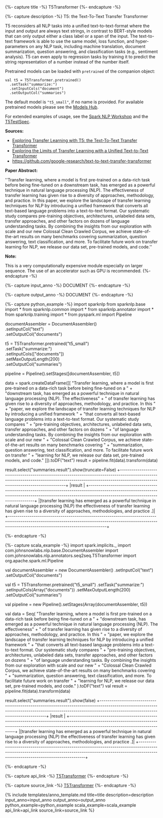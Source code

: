 {%- capture title -%}
T5Transformer
{%- endcapture -%}

{%- capture description -%}
T5: the Text-To-Text Transfer Transformer

T5 reconsiders all NLP tasks into a unified text-to-text-format where the input and output are always
text strings, in contrast to BERT-style models that can only output either a class label or a span of the input.
The text-to-text framework is able to use the same model, loss function, and hyper-parameters on any NLP task,
including machine translation, document summarization, question answering, and classification tasks
(e.g., sentiment analysis). T5 can even apply to regression tasks by training it to predict the string
representation of a number instead of the number itself.

Pretrained models can be loaded with `pretrained` of the companion object:
```
val t5 = T5Transformer.pretrained()
  .setTask("summarize:")
  .setInputCols("document")
  .setOutputCol("summaries")
```
The default model is `"t5_small"`, if no name is provided.
For available pretrained models please see the [Models Hub](https://nlp.johnsnowlabs.com/models?q=t5).

For extended examples of usage, see the [Spark NLP Workshop](https://github.com/JohnSnowLabs/spark-nlp-workshop/blob/master/tutorials/Certification_Trainings/Public/10.T5_Workshop_with_Spark_NLP.ipynb)
and the [T5TestSpec](https://github.com/JohnSnowLabs/spark-nlp/blob/master/src/test/scala/com/johnsnowlabs/nlp/annotators/seq2seq/T5TestSpec.scala).

**Sources:**
 - [Exploring Transfer Learning with T5: the Text-To-Text Transfer Transformer](https://ai.googleblog.com/2020/02/exploring-transfer-learning-with-t5.html)
 - [Exploring the Limits of Transfer Learning with a Unified Text-to-Text Transformer](https://arxiv.org/abs/1910.10683)
 - https://github.com/google-research/text-to-text-transfer-transformer

**Paper Abstract:**

''Transfer learning, where a model is first pre-trained on a data-rich task before being fine-tuned on a downstream
task, has emerged as a powerful technique in natural language processing (NLP). The effectiveness of transfer
learning has given rise to a diversity of approaches, methodology, and practice. In this paper, we explore the
landscape of transfer learning techniques for NLP by introducing a unified framework that converts all text-based
language problems into a text-to-text format. Our systematic study compares pre-training objectives, architectures,
unlabeled data sets, transfer approaches, and other factors on dozens of language understanding tasks. By combining
the insights from our exploration with scale and our new Colossal Clean Crawled Corpus, we achieve state-of-the-art
results on many benchmarks covering summarization, question answering, text classification, and more. To facilitate
future work on transfer learning for NLP, we release our data set, pre-trained models, and code.''

**Note:**

This is a very computationally expensive module especially on larger sequence.
The use of an accelerator such as GPU is recommended.
{%- endcapture -%}

{%- capture input_anno -%}
DOCUMENT
{%- endcapture -%}

{%- capture output_anno -%}
DOCUMENT
{%- endcapture -%}

{%- capture python_example -%}
import sparknlp
from sparknlp.base import *
from sparknlp.common import *
from sparknlp.annotator import *
from sparknlp.training import *
from pyspark.ml import Pipeline

documentAssembler = DocumentAssembler() \
    .setInputCol("text") \
    .setOutputCol("documents")

t5 = T5Transformer.pretrained("t5_small") \
    .setTask("summarize:") \
    .setInputCols(["documents"]) \
    .setMaxOutputLength(200) \
    .setOutputCol("summaries")

pipeline = Pipeline().setStages([documentAssembler, t5])

data = spark.createDataFrame([[
    "Transfer learning, where a model is first pre-trained on a data-rich task before being fine-tuned on a " +
      "downstream task, has emerged as a powerful technique in natural language processing (NLP). The effectiveness" +
      " of transfer learning has given rise to a diversity of approaches, methodology, and practice. In this " +
      "paper, we explore the landscape of transfer learning techniques for NLP by introducing a unified framework " +
      "that converts all text-based language problems into a text-to-text format. Our systematic study compares " +
      "pre-training objectives, architectures, unlabeled data sets, transfer approaches, and other factors on dozens " +
      "of language understanding tasks. By combining the insights from our exploration with scale and our new " +
      "Colossal Clean Crawled Corpus, we achieve state-of-the-art results on many benchmarks covering " +
      "summarization, question answering, text classification, and more. To facilitate future work on transfer " +
      "learning for NLP, we release our data set, pre-trained models, and code."
]]).toDF("text")
result = pipeline.fit(data).transform(data)

result.select("summaries.result").show(truncate=False)
+--------------------------------------------------------------------------------------------------------------------------------------------------------------------------------------------------------------+
|result                                                                                                                                                                                                        |
+--------------------------------------------------------------------------------------------------------------------------------------------------------------------------------------------------------------+
|[transfer learning has emerged as a powerful technique in natural language processing (NLP) the effectiveness of transfer learning has given rise to a diversity of approaches, methodologies, and practice .]|
+--------------------------------------------------------------------------------------------------------------------------------------------------------------------------------------------------------------+

{%- endcapture -%}

{%- capture scala_example -%}
import spark.implicits._
import com.johnsnowlabs.nlp.base.DocumentAssembler
import com.johnsnowlabs.nlp.annotators.seq2seq.T5Transformer
import org.apache.spark.ml.Pipeline

val documentAssembler = new DocumentAssembler()
  .setInputCol("text")
  .setOutputCol("documents")

val t5 = T5Transformer.pretrained("t5_small")
  .setTask("summarize:")
  .setInputCols(Array("documents"))
  .setMaxOutputLength(200)
  .setOutputCol("summaries")

val pipeline = new Pipeline().setStages(Array(documentAssembler, t5))

val data = Seq(
  "Transfer learning, where a model is first pre-trained on a data-rich task before being fine-tuned on a " +
    "downstream task, has emerged as a powerful technique in natural language processing (NLP). The effectiveness" +
    " of transfer learning has given rise to a diversity of approaches, methodology, and practice. In this " +
    "paper, we explore the landscape of transfer learning techniques for NLP by introducing a unified framework " +
    "that converts all text-based language problems into a text-to-text format. Our systematic study compares " +
    "pre-training objectives, architectures, unlabeled data sets, transfer approaches, and other factors on dozens " +
    "of language understanding tasks. By combining the insights from our exploration with scale and our new " +
    "Colossal Clean Crawled Corpus, we achieve state-of-the-art results on many benchmarks covering " +
    "summarization, question answering, text classification, and more. To facilitate future work on transfer " +
    "learning for NLP, we release our data set, pre-trained models, and code."
).toDF("text")
val result = pipeline.fit(data).transform(data)

result.select("summaries.result").show(false)
+--------------------------------------------------------------------------------------------------------------------------------------------------------------------------------------------------------------+
|result                                                                                                                                                                                                        |
+--------------------------------------------------------------------------------------------------------------------------------------------------------------------------------------------------------------+
|[transfer learning has emerged as a powerful technique in natural language processing (NLP) the effectiveness of transfer learning has given rise to a diversity of approaches, methodologies, and practice .]|
+--------------------------------------------------------------------------------------------------------------------------------------------------------------------------------------------------------------+

{%- endcapture -%}

{%- capture api_link -%}
[T5Transformer](https://nlp.johnsnowlabs.com/api/com/johnsnowlabs/nlp/annotators/seq2seq/T5Transformer)
{%- endcapture -%}

{%- capture source_link -%}
[T5Transformer](https://github.com/JohnSnowLabs/spark-nlp/tree/master/src/main/scala/com/johnsnowlabs/nlp/annotators/seq2seq/T5Transformer.scala)
{%- endcapture -%}

{% include templates/anno_template.md
title=title
description=description
input_anno=input_anno
output_anno=output_anno
python_example=python_example
scala_example=scala_example
api_link=api_link
source_link=source_link
%}